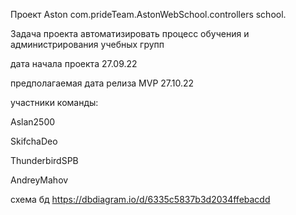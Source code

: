 
Проект Aston com.prideTeam.AstonWebSchool.controllers school.

Задача проекта автоматизировать процесс обучения и администрирования учебных групп

дата начала проекта 27.09.22

предполагаемая дата релиза MVP 27.10.22

участники команды:

Aslan2500

SkifchaDeo

ThunderbirdSPB

AndreyMahov

схема бд
https://dbdiagram.io/d/6335c5837b3d2034ffebacdd

